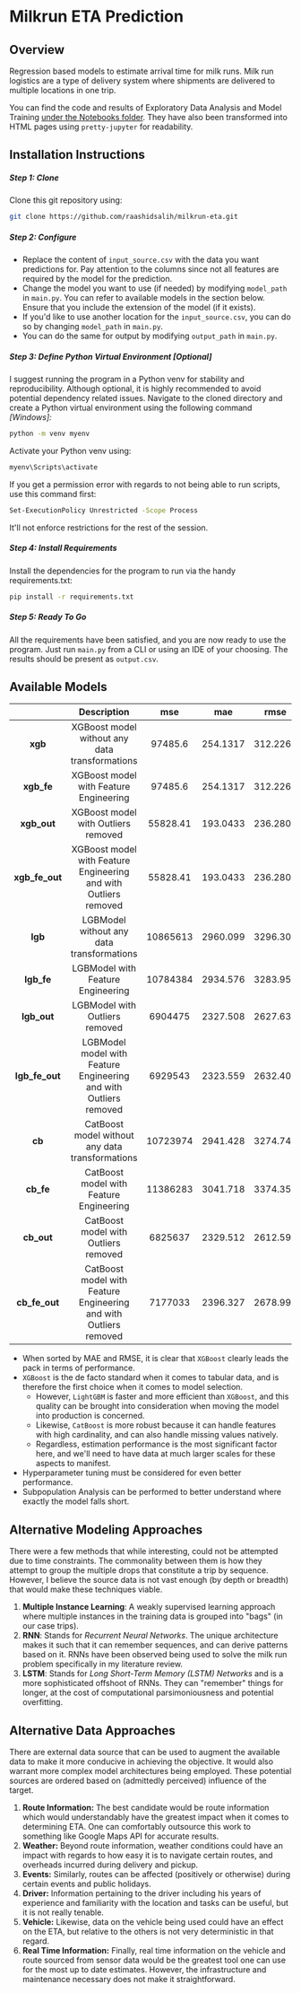 # Milkrun ETA Prediction
## Overview
Regression based models to estimate arrival time for milk runs. Milk run logistics are a type of delivery system where shipments are delivered to multiple locations in one trip.

You can find the code and results of Exploratory Data Analysis and Model Training [under the Notebooks folder](https://github.com/raashidsalih/milkrun-eta/tree/main/Notebooks). They have also been transformed into HTML pages using ```pretty-jupyter``` for readability. 

## Installation Instructions
##### Step 1: Clone
Clone this git repository using:
```bash
git clone https://github.com/raashidsalih/milkrun-eta.git
```

##### Step 2: Configure
- Replace the content of ```input_source.csv``` with the data you want predictions for. Pay attention to the columns since not all features are required by the model for the prediction.
- Change the model you want to use (if needed) by modifying ```model_path``` in ```main.py```. You can refer to available models in the section below. Ensure that you include the extension of the model (if it exists).
- If you'd like to use another location for the ```input_source.csv```, you can do so by changing ```model_path``` in ```main.py```.
- You can do the same for output by modifying ```output_path``` in ```main.py```.

##### Step 3: Define Python Virtual Environment [Optional]
I suggest running the program in a Python venv for stability and reproducibility. Although optional, it is highly recommended to avoid potential dependency related issues. Navigate to the cloned directory and create a Python virtual environment using the following command *[Windows]:*
```bash
python -m venv myenv
```
Activate your Python venv using:
```bash
myenv\Scripts\activate
```
If you get a permission error with regards to not being able to run scripts, use this command first:
```bash
Set-ExecutionPolicy Unrestricted -Scope Process
```
It'll not enforce restrictions for the rest of the session.

##### Step 4: Install Requirements
Install the dependencies for the program to run via the handy requirements.txt:
```bash
pip install -r requirements.txt
```

##### Step 5: Ready To Go
All the requirements have been satisfied, and you are now ready to use the program. Just run ```main.py``` from a CLI or using an IDE of your choosing. The results should be present as ```output.csv```.

## Available Models

|                |                          **Description**                          |  **mse** |  **mae** | **rmse** |
|:--------------:|:-----------------------------------------------------------------:|:--------:|:--------:|:--------:|
|     **xgb**    |           XGBoost model without any data transformations          |  97485.6 | 254.1317 | 312.2268 |
|   **xgb_fe**   |               XGBoost model with Feature Engineering              |  97485.6 | 254.1317 | 312.2268 |
|   **xgb_out**  |                XGBoost model with Outliers removed                | 55828.41 | 193.0433 | 236.2804 |
| **xgb_fe_out** |  XGBoost model with Feature Engineering and with Outliers removed | 55828.41 | 193.0433 | 236.2804 |
|     **lgb**    |             LGBModel without any data transformations             | 10865613 | 2960.099 | 3296.303 |
|   **lgb_fe**   |                 LGBModel with Feature Engineering                 | 10784384 | 2934.576 | 3283.959 |
|   **lgb_out**  |                   LGBModel with Outliers removed                  |  6904475 | 2327.508 | 2627.637 |
| **lgb_fe_out** | LGBModel model with Feature Engineering and with Outliers removed |  6929543 | 2323.559 | 2632.402 |
|     **cb**     |          CatBoost model without any data transformations          | 10723974 | 2941.428 | 3274.748 |
|    **cb_fe**   |              CatBoost model with Feature Engineering              | 11386283 | 3041.718 | 3374.357 |
|   **cb_out**   |                CatBoost model with Outliers removed               |  6825637 | 2329.512 | 2612.592 |
| **cb_fe_out**  | CatBoost model with Feature Engineering and with Outliers removed | 7177033  | 2396.327 | 2678.999 |

 - When sorted by MAE and RMSE, it is clear that `XGBoost` clearly leads the pack in terms of performance.
 - `XGBoost` is the de facto standard when it comes to tabular data, and is therefore the first choice when it comes to model selection.
	 - However, `LightGBM` is faster and more efficient than `XGBoost`, and this quality can be brought into consideration when moving the model into production is concerned.
	 - Likewise, `CatBoost` is more robust because it can handle features with high cardinality, and can also handle missing values natively.
	 - Regardless, estimation performance is the most significant factor here, and we'll need to have data at much larger scales for these aspects to manifest.
- Hyperparameter tuning must be considered for even better performance.
- Subpopulation Analysis can be performed to better understand where exactly the model falls short.

## Alternative Modeling Approaches
There were a few methods that while interesting, could not be attempted due to time constraints. The commonality between them is how they attempt to group the multiple drops that constitute a trip by sequence. However, I believe the source data is not vast enough (by depth or breadth) that would make these techniques viable.
1. **Multiple Instance Learning**: A weakly supervised learning approach where multiple instances in the training data is grouped into "bags" (in our case trips).
2. **RNN**: Stands for *Recurrent Neural Networks*. The unique architecture makes it such that it can remember sequences, and can derive patterns based on it. RNNs have been observed being used to solve the milk run problem specifically in my literature review.
3. **LSTM**: Stands for *Long Short-Term Memory (LSTM) Networks* and is a more sophisticated offshoot of RNNs. They can "remember" things for longer, at the cost of computational parsimoniousness and potential overfitting.

## Alternative Data Approaches
There are external data source that can be used to augment the available data to make it more conducive in achieving the objective. It would also warrant more complex model architectures being employed. These potential sources are ordered based on (admittedly perceived) influence of the target.

1. **Route Information:** The best candidate would be route information which would understandably have the greatest impact when it comes to determining ETA. One can comfortably outsource this work to something like Google Maps API for accurate results.
2. **Weather:** Beyond route information, weather conditions could have an impact with regards to how easy it is to navigate certain routes, and overheads incurred during delivery and pickup.
3. **Events:** Similarly, routes can be affected (positively or otherwise) during certain events and public holidays.
4. **Driver:** Information pertaining to the driver including his years of experience and familiarity with the location and tasks can be useful, but it is not really tenable.
5. **Vehicle:** Likewise, data on the vehicle being used could have an effect on the ETA, but relative to the others is not very deterministic in that regard.
6. **Real Time Information:** Finally, real time information on the vehicle and route sourced from sensor data would be the greatest tool one can use for the most up to date estimates. However, the infrastructure and maintenance necessary does not make it straightforward.
